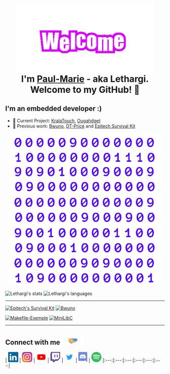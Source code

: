 
<h1 align="center"> <img src="https://github.com/Paul-Marie/Paul-Marie/blob/master/Assets/Welcome.gif" alt="Welcome"> <br>I'm <a href="https://www.linkedin.com/in/paul-marie-bettinelli/">Paul-Marie</a> - aka Lethargi. Welcome to my GitHub! 🤗</h1>

<h2> I'm an embedded developer :) </h2>

- 🚧 Current Project: [KralaTouch][kralatouch], [Ougahdget][ougahdget]
- 📍 Previous work: [Bwuno][bwuno], [DT-Price][dt-price] and [Epitech Survival Kit][epitech-survival-kit]

<p align="center"> <img src="https://github.com/Paul-Marie/Paul-Marie/blob/master/Assets/Matrix.gif" alt="Matrix" /> </p>

![Lethargi's stats](https://github-readme-stats.vercel.app/api?username=Paul-Marie&show_icons=true&hide_border=true&title_color=C53030&icon_color=C53030)
![Lethargi's languages](https://github-readme-stats.vercel.app/api/top-langs/?username=Paul-Marie&hide=html,java&hide_border=true&title_color=C53030)

---

[![Epitech's Survival Kit](https://github-readme-stats.vercel.app/api/pin/?username=Paul-Marie&repo=Epitech-Survival-Kit&title_color=C53030&bg_color=F7FAFC&hide_border=true&show_owner=true)][epitech-survival-kit]
[![Bwuno](https://github-readme-stats.vercel.app/api/pin/?username=Paul-Marie&repo=Bwuno&title_color=C53030&bg_color=F7FAFC&hide_border=true)][bwuno]
<!---([![KralAPI](https://github-readme-stats.vercel.app/api/pin/?username=KralaTouch&repo=KralAPI&title_color=C53030&bg_color=F7FAFC&hide_border=true&show_owner=true)][kralapi]--->
<!---([![KralAPI](https://github-readme-stats.vercel.app/api/pin/?username=KralaTouch&repo=OugAhPI&title_color=C53030&bg_color=F7FAFC&hide_border=true&show_owner=true)][ougahpi]--->
[![Makefile-Exemple](https://github-readme-stats.vercel.app/api/pin/?username=Paul-Marie&repo=Makefile-Example&title_color=C53030&bg_color=F7FAFC&hide_border=true)][makefile-example]
[![MiniLibC](https://github-readme-stats.vercel.app/api/pin/?username=Paul-Marie&repo=minilibc&title_color=C53030&bg_color=F7FAFC&hide_border=true)][minilibc]

---

<h2> Connect with me <img src="https://github.com/Paul-Marie/Paul-Marie/blob/master/Assets/HandShake.gif" height="32px"> </h2>

<!---
[<img align="left" alt="twitter_logo" width="22px" src="https://cdn.jsdelivr.net/npm/simple-icons@3.12.4/icons/twitter.svg">][twitter]
[<img align="left" alt="instagram_logo" width="22px" src="https://cdn.jsdelivr.net/npm/simple-icons@3.12.4/icons/instagram.svg">][instagram]
[<img align="left" alt="youtube_logo" width="22px" src="https://cdn.jsdelivr.net/npm/simple-icons@3.12.4/icons/youtube.svg">][youtube]
[<img align="left" alt="twitch_logo" width="22px" src="https://cdn.jsdelivr.net/npm/simple-icons@3.12.4/icons/twitch.svg">][twitch]
[<img align="left" alt="discord_logo" width="22px" src="https://cdn.jsdelivr.net/npm/simple-icons@3.12.4/icons/discord.svg">][discord]
--->

| [<img src="https://github.com/Paul-Marie/Paul-Marie/blob/master/Assets/Linkedin.svg" alt="Linkedin" width="32">][linkedin] | [<img src="https://github.com/Paul-Marie/Paul-Marie/blob/master/Assets/Instagram.svg" alt="Instagram" width="32">][instagram] | [<img src="https://github.com/Paul-Marie/Paul-Marie/blob/master/Assets/Youtube.svg" alt="Youtube" width="32">][youtube] | [<img src="https://github.com/Paul-Marie/Paul-Marie/blob/master/Assets/Twitch.svg" alt="Twitch" width="32">][twitch] | [<img src="https://github.com/Paul-Marie/Paul-Marie/blob/master/Assets/Twitter.svg" alt="Twitter" width="32">][twitter] | [<img src="https://github.com/Paul-Marie/Paul-Marie/blob/master/Assets/Discord.svg" alt="Discord" height="32">][discord] | [<img src="https://github.com/Paul-Marie/Paul-Marie/blob/master/Assets/Spotify.svg" alt="Spotify" width="32">][spotify]
|:---:|:---:|:---:|:---:|:---:|:---:|
<br>
<br>

[epitech-survival-kit]: https://github.com/Paul-Marie/Epitech-Survival-Kit
[kralapi]: https://github.com/Kralatouch/KralAPI
[ougahpi]: https://github.com/Ougahdget/OugAhPI
[bwuno]: https://github.com/Paul-Marie/Bwuno
[makefile-example]: https://github.com/Paul-Marie/Makefile-Example
[minilibc]: https://github.com/Paul-Marie/MiniLibC
[ougahdget]: https://github.com/Ougahdget
[kralatouch]: https://github.com/Kralatouch/KralaTouch

[linkedin]: https://www.linkedin.com/in/paul-marie-bettinelli
[twitter]: https://twitter.com/Lethargi_
[instagram]: https://www.instagram.com/pm.bettinelli
[youtube]: https://www.youtube.com/channel/UCX8MX68vCptkyWqu0gfzswA
[twitch]: https://www.twitch.tv/Lethargi
[spotify]: https://open.spotify.com/user/ahzrmlfhsnisovtxs95vom4mg
[discord]: https://discord.com/users/253926001640210432
[dt-price]: https://dt-price.com
